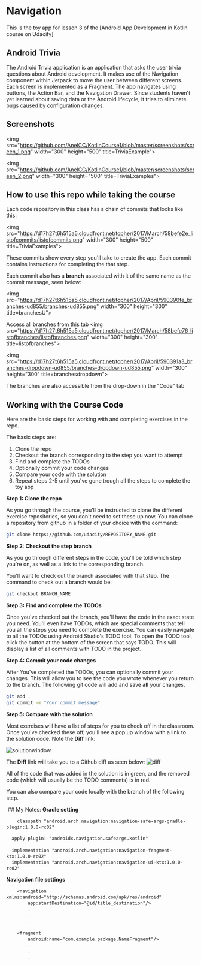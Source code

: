 # Navigation

This is the toy app for lesson 3 of the [Android App Development in Kotlin course on Udacity]

## Android Trivia 

The Android Trivia application is an application that asks the user trivia questions about Android development.  It makes use of the Navigation component within Jetpack to move the user between different screens.  Each screen is implemented as a Fragment.
The app navigates using buttons, the Action Bar, and the Navigation Drawer.
Since students haven't yet learned about saving data or the Android lifecycle, it tries to eliminate bugs caused by configuration changes. 

## Screenshots

<img src="https://github.com/AnelCC/KotlinCourse1/blob/master/screenshots/screen_1.png" width="300" height="500" title=TriviaExample">

<img src="https://github.com/AnelCC/KotlinCourse1/blob/master/screenshots/screen_2.png" width="300" height="500" title=TriviaExamples">

## How to use this repo while taking the course


Each code repository in this class has a chain of commits that looks like this:

<img src="https://d17h27t6h515a5.cloudfront.net/topher/2017/March/58befe2e_listofcommits/listofcommits.png" width="300" height="500" title=TriviaExamples">

These commits show every step you'll take to create the app. Each commit contains instructions for completing the that step.

Each commit also has a **branch** associated with it of the same name as the commit message, seen below:


<img src="https://d17h27t6h515a5.cloudfront.net/topher/2017/April/590390fe_branches-ud855/branches-ud855.png" width="300" height="300" title=branchesU">


Access all branches from this tab
<img src="https://d17h27t6h515a5.cloudfront.net/topher/2017/March/58befe76_listofbranches/listofbranches.png" width="300" height="300" title=listofbranches">

<img src="https://d17h27t6h515a5.cloudfront.net/topher/2017/April/590391a3_branches-dropdown-ud855/branches-dropdown-ud855.png" width="300" height="300" title=branchesdropdown">

The branches are also accessible from the drop-down in the "Code" tab


## Working with the Course Code

Here are the basic steps for working with and completing exercises in the repo.

The basic steps are:

1. Clone the repo
2. Checkout the branch corresponding to the step you want to attempt
3. Find and complete the TODOs
4. Optionally commit your code changes
5. Compare your code with the solution
6. Repeat steps 2-5 until you've gone trough all the steps to complete the toy app


**Step 1: Clone the repo**

As you go through the course, you'll be instructed to clone the different exercise repositories, so you don't need to set these up now. You can clone a repository from github in a folder of your choice with the command:

```bash
git clone https://github.com/udacity/REPOSITORY_NAME.git
```

**Step 2: Checkout the step branch**

As you go through different steps in the code, you'll be told which step you're on, as well as a link to the corresponding branch.

You'll want to check out the branch associated with that step. The command to check out a branch would be:

```bash
git checkout BRANCH_NAME
```

**Step 3: Find and complete the TODOs**

Once you've checked out the branch, you'll have the code in the exact state you need. You'll even have TODOs, which are special comments that tell you all the steps you need to complete the exercise. You can easily navigate to all the TODOs using Android Studio's TODO tool. To open the TODO tool, click the button at the bottom of the screen that says TODO. This will display a list of all comments with TODO in the project.


**Step 4: Commit your code changes**

After You've completed the TODOs, you can optionally commit your changes. This will allow you to see the code you wrote whenever you return to the branch. The following git code will add and save **all** your changes.

```bash
git add .
git commit -m "Your commit message"
```

**Step 5: Compare with the solution**

Most exercises will have a list of steps for you to check off in the classroom. Once you've checked these off, you'll see a pop up window with a link to the solution code. Note the **Diff** link:

![solutionwindow](https://d17h27t6h515a5.cloudfront.net/topher/2017/March/58bf00f9_solutionwindow/solutionwindow.png
)

The **Diff** link will take you to a Github diff as seen below:
![diff](https://d17h27t6h515a5.cloudfront.net/topher/2017/March/58bf0108_diffsceenshot/diffsceenshot.png
)

All of the code that was added in the solution is in green, and the removed code (which will usually be the TODO comments) is in red. 

You can also compare your code locally with the branch of the following step.

 ## My Notes:
**Gradle setting**
```
    classpath "android.arch.navigation:navigation-safe-args-gradle-plugin:1.0.0-rc02"
```
```
  apply plugin: "androidx.navigation.safeargs.kotlin"

  implementation "android.arch.navigation:navigation-fragment-ktx:1.0.0-rc02"
  implementation "android.arch.navigation:navigation-ui-ktx:1.0.0-rc02"
```

**Navigation file settings**
```
    <navigation xmlns:android="http://schemas.android.com/apk/res/android"
        app:startDestination="@id/title_destination"/>
        .
        .
        .

    <fragment
        android:name="com.example.package.NameFragment"/>
        .
        .
        .
```
